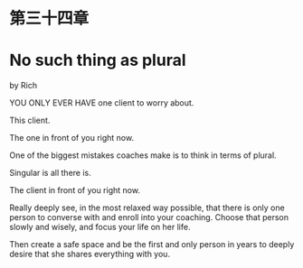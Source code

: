 # 第三十四章

# No such thing as plural

by Rich

YOU ONLY EVER HAVE one client to worry about.

This client.

The one in front of you right now.

One of the biggest mistakes coaches make is to think in terms of plural.

Singular is all there is.

The client in front of you right now.

Really deeply see, in the most relaxed way possible, that there is only one person to converse with and enroll into your coaching. Choose that person slowly and wisely, and focus your life on her life.

Then create a safe space and be the first and only person in years to deeply desire that she shares everything with you.
